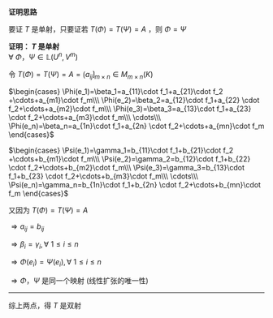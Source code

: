**证明思路**  
  
要证 $T$ 是单射，只要证若 $T(\Phi)=T(\Psi)=A$ ，则 $\Phi=\Psi$  
  
**证明： $T$ 是单射**  
 $\forall\ \Phi，\Psi\in\mathbb L(U^n,V^m)$  
  
令 $T(\Phi)=T(\Psi)=A=\lgroup a_{ij}\rgroup_{m\times n}\in M_{m\times n}(K)$  
  
 $\begin{cases}  
\Phi(e_1)=\beta_1=a_{11}\cdot f_1+a_{21}\cdot f_2  
+\cdots+a_{m1}\cdot f_m\\\  
\Phi(e_2)=\beta_2=a_{12}\cdot f_1+a_{22}  
\cdot f_2+\cdots+a_{m2}\cdot f_m\\\  
\Phi(e_3)=\beta_3=a_{13}\cdot f_1+a_{23}  
\cdot f_2+\cdots+a_{m3}\cdot f_m\\\  
\cdots\\\  
\Phi(e_n)=\beta_n=a_{1n}\cdot f_1+a_{2n}  
\cdot f_2+\cdots+a_{mn}\cdot f_m  
\end{cases}$  
  
 $\begin{cases}  
\Psi(e_1)=\gamma_1=b_{11}\cdot f_1+b_{21}\cdot f_2  
+\cdots+b_{m1}\cdot f_m\\\  
\Psi(e_2)=\gamma_2=b_{12}\cdot f_1+b_{22}  
\cdot f_2+\cdots+b_{m2}\cdot f_m\\\  
\Psi(e_3)=\gamma_3=b_{13}\cdot f_1+b_{23}  
\cdot f_2+\cdots+b_{m3}\cdot f_m\\\  
\cdots\\\  
\Psi(e_n)=\gamma_n=b_{1n}\cdot f_1+b_{2n}  
\cdot f_2+\cdots+b_{mn}\cdot f_m  
\end{cases}$  
  
又因为 $T(\Phi)=T(\Psi)=A$  
  
 $\Rightarrow a_{ij}=b_{ij}$  
  
 $\Rightarrow\beta_i=\gamma_i,\forall\ 1\le i\le n$  
  
 $\Rightarrow\Phi(e_i)=\Psi(e_i),\forall\ 1\le i\le n$  
  
 $\Rightarrow\Phi，\Psi$ 是同一个映射 (线性扩张的唯一性)  
  
---  
综上两点，得 $T$ 是双射  
